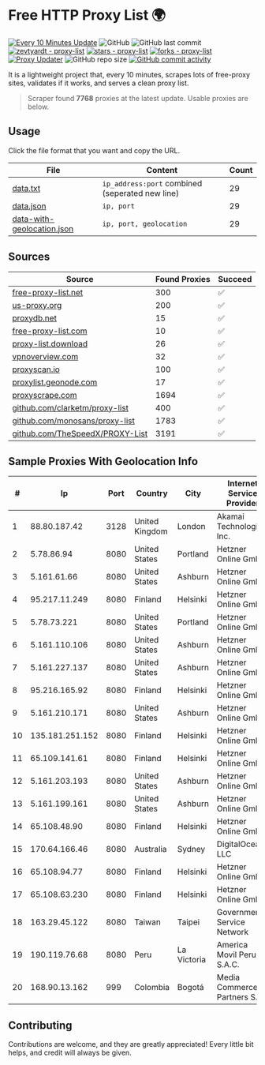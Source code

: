 
# Free HTTP Proxy List 🌍

[![Every 10 Minutes Update](https://github.com/mertguvencli/http-proxy-list/actions/workflows/main.yml/badge.svg?branch=main)](https://github.com/mertguvencli/http-proxy-list/actions/workflows/main.yml)
![GitHub](https://img.shields.io/github/license/mertguvencli/http-proxy-list)
![GitHub last commit](https://img.shields.io/github/last-commit/mertguvencli/http-proxy-list)
[![zevtyardt - proxy-list](https://img.shields.io/static/v1?label=zevtyardt&message=proxy-list&color=blue&logo=github)](https://github.com/zevtyardt/proxy-list "Go to GitHub repo")
[![stars - proxy-list](https://img.shields.io/github/stars/zevtyardt/proxy-list?style=social)](https://github.com/zevtyardt/proxy-list)
[![forks - proxy-list](https://img.shields.io/github/forks/zevtyardt/proxy-list?style=social)](https://github.com/zevtyardt/proxy-list)
[![Proxy Updater](https://github.com/zevtyardt/proxy-list/workflows/Proxy%20Updater/badge.svg)](https://github.com/zevtyardt/proxy-list/actions?query=workflow:"Proxy+Updater")
![GitHub repo size](https://img.shields.io/github/repo-size/zevtyardt/proxy-list)
[![GitHub commit activity](https://img.shields.io/github/commit-activity/m/zevtyardt/proxy-list?logo=commits)](https://github.com/zevtyardt/proxy-list/commits/main)

It is a lightweight project that, every 10 minutes, scrapes lots of free-proxy sites, validates if it works, and serves a clean proxy list.

> Scraper found **7768** proxies at the latest update. Usable proxies are below.

## Usage

Click the file format that you want and copy the URL.

|File|Content|Count|
|----|-------|-----|
|[data.txt](https://raw.githubusercontent.com/mertguvencli/http-proxy-list/main/proxy-list/data.txt)|`ip_address:port` combined (seperated new line)|29|
|[data.json](https://raw.githubusercontent.com/mertguvencli/http-proxy-list/main/proxy-list/data.json)|`ip, port`|29|
|[data-with-geolocation.json](https://raw.githubusercontent.com/mertguvencli/http-proxy-list/main/proxy-list/data-with-geolocation.json)|`ip, port, geolocation`|29|

## Sources

|Source|Found Proxies|Succeed|
|------|-------------|-------|
|[free-proxy-list.net](https://free-proxy-list.net)|300|✅|
|[us-proxy.org](https://www.us-proxy.org)|200|✅|
|[proxydb.net](http://proxydb.net)|15|✅|
|[free-proxy-list.com](https://free-proxy-list.com/?page=&port=&type%5B%5D=http&type%5B%5D=https&up_time=0&search=Search)|10|✅|
|[proxy-list.download](https://www.proxy-list.download/HTTP)|26|✅|
|[vpnoverview.com](https://vpnoverview.com/privacy/anonymous-browsing/free-proxy-servers)|32|✅|
|[proxyscan.io](https://www.proxyscan.io)|100|✅|
|[proxylist.geonode.com](https://proxylist.geonode.com/api/proxy-list?limit=300&page=1&sort_by=lastChecked&sort_type=desc&protocols=http,https)|17|✅|
|[proxyscrape.com](https://api.proxyscrape.com/v2/?request=displayproxies&protocol=http&timeout=10000&country=all&ssl=all&anonymity=all)|1694|✅|
|[github.com/clarketm/proxy-list](https://raw.githubusercontent.com/clarketm/proxy-list/master/proxy-list-raw.txt)|400|✅|
|[github.com/monosans/proxy-list](https://raw.githubusercontent.com/monosans/proxy-list/main/proxies/http.txt)|1783|✅|
|[github.com/TheSpeedX/PROXY-List](https://raw.githubusercontent.com/TheSpeedX/PROXY-List/master/http.txt)|3191|✅|


## Sample Proxies With Geolocation Info

|#|Ip|Port|Country|City|Internet Service Provider|
|-|--|----|-------|----|-------------------------|
|1|88.80.187.42|3128|United Kingdom|London|Akamai Technologies, Inc.|
|2|5.78.86.94|8080|United States|Portland|Hetzner Online GmbH|
|3|5.161.61.66|8080|United States|Ashburn|Hetzner Online GmbH|
|4|95.217.11.249|8080|Finland|Helsinki|Hetzner Online GmbH|
|5|5.78.73.221|8080|United States|Portland|Hetzner Online GmbH|
|6|5.161.110.106|8080|United States|Ashburn|Hetzner Online GmbH|
|7|5.161.227.137|8080|United States|Ashburn|Hetzner Online GmbH|
|8|95.216.165.92|8080|Finland|Helsinki|Hetzner Online GmbH|
|9|5.161.210.171|8080|United States|Ashburn|Hetzner Online GmbH|
|10|135.181.251.152|8080|Finland|Helsinki|Hetzner Online GmbH|
|11|65.109.141.61|8080|Finland|Helsinki|Hetzner Online GmbH|
|12|5.161.203.193|8080|United States|Ashburn|Hetzner Online GmbH|
|13|5.161.199.161|8080|United States|Ashburn|Hetzner Online GmbH|
|14|65.108.48.90|8080|Finland|Helsinki|Hetzner Online GmbH|
|15|170.64.166.46|8080|Australia|Sydney|DigitalOcean, LLC|
|16|65.108.94.77|8080|Finland|Helsinki|Hetzner Online GmbH|
|17|65.108.63.230|8080|Finland|Helsinki|Hetzner Online GmbH|
|18|163.29.45.122|8080|Taiwan|Taipei|Government Service Network|
|19|190.119.76.68|8080|Peru|La Victoria|America Movil Peru S.A.C.|
|20|168.90.13.162|999|Colombia|Bogotá|Media Commerce Partners S.A|



## Contributing

Contributions are welcome, and they are greatly appreciated! Every
little bit helps, and credit will always be given.

